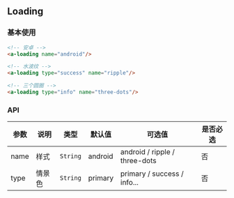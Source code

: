 ## Loading

### 基本使用

``` html
<!-- 安卓 -->
<a-loading name="android"/>

<!-- 水波纹 -->
<a-loading type="success" name="ripple"/>

<!-- 三个圆圈 -->
<a-loading type="info" name="three-dots"/>
```

### API
| 参数 | 说明 | 类型 | 默认值 | 可选值 |是否必选
|-----------|-----------|-----------|-------------|-------------|-------------|
| name | 样式 | `String` | android |android / ripple / three-dots|否|
| type | 情景色 | `String` | primary |primary / success / info...|否|